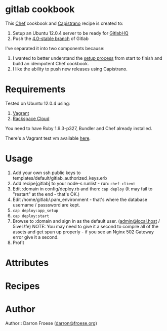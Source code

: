 # gitlab cookbook

This [Chef](http://www.opscode.com/chef/) cookbook and [Capistrano](https://github.com/capistrano/capistrano) recipe is created to:

1. Setup an Ubuntu 12.0.4 server to be ready for [GitlabHQ](https://github.com/gitlabhq/gitlabhq)
2. Push the [4.0-stable branch](https://github.com/gitlabhq/gitlabhq/tree/4-0-stable) of Gitlab

I've separated it into two components because:

1. I wanted to better understand the [setup process](https://github.com/gitlabhq/gitlabhq/blob/4-0-stable/doc/install/installation.md) from start to finish and build an idempotent Chef cookbook.
2. I like the ability to push new releases using Capistrano.

# Requirements

Tested on Ubuntu 12.0.4 using:

1. [Vagrant](http://www.vagrantup.com)
2. [Rackspace Cloud](http://www.rackspace.com/cloud/)

You need to have Ruby 1.9.3-p327, Bundler and Chef already installed.

There's a Vagrant test vm available [here](https://dl.dropbox.com/u/695019/vagrant/precise-193p327.box).

# Usage

1. Add your own ssh public keys to templates/default/gitlab_authorized_keys.erb
2. Add recipe[gitlab] to your node-s runlist - run: `chef-client`
3. Edit :domain in config/deploy.rb and then: `cap deploy` (It may fail to "restart" at the end - that's OK.)
4. Edit /home/gitlab/.pam_environment - that's where the database username / passsword are kept.
5. `cap deploy:app_setup`
6. `cap deploy:start`
7. Browse to :domain and sign in as the default user. (admin@local.host / 5iveL!fe) NOTE: You may need to give it a second to compile all of the assets and get spun up properly - if you see an Nginx 502 Gateway error give it a second.
8. Profit

# Attributes

# Recipes

# Author

Author:: Darron Froese (<darron@froese.org>)
